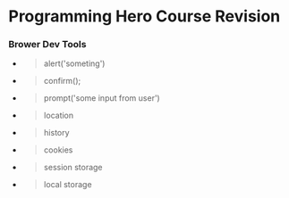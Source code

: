 
# Programming Hero Course Revision

### Brower Dev Tools
 - > alert('someting')
 - > confirm();
 - > prompt('some input from user')
 - > location
 - > history
 - > cookies
 - > session storage
 - > local storage